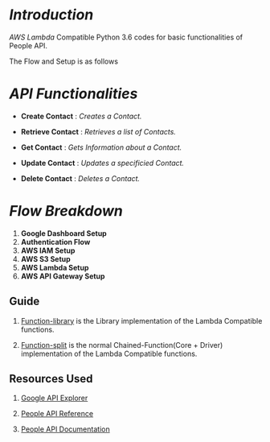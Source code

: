 # ___Introduction___

_AWS Lambda_ Compatible Python 3.6 codes for basic functionalities of People API.

The Flow and Setup is as follows

# ___API Functionalities___

* __Create Contact__ : _Creates a Contact._

* __Retrieve Contact__ : _Retrieves a list of Contacts._

* __Get Contact__ : _Gets Information about a Contact._

* __Update Contact__ : _Updates a specificied Contact._

* __Delete Contact__ : _Deletes a Contact._

# ___Flow Breakdown___

1. __Google Dashboard Setup__  
1. __Authentication Flow__
1. __AWS IAM Setup__
1. __AWS S3 Setup__
1. __AWS Lambda Setup__
1. __AWS API Gateway Setup__  

## Guide

1. [Function-library](https://github.com/Reetam-Nandi/GAPI-People/tree/master/Function-library "Function-library") is the Library implementation of the Lambda Compatible functions.

1. [Function-split](https://github.com/Reetam-Nandi/GAPI-People/tree/master/Function-library "Function-split") is the normal
Chained-Function(Core + Driver) implementation of the Lambda Compatible functions.

## Resources Used

1. [Google API Explorer](https://developers.google.com/apis-explorer/#search/people/people/v1/ "API Explorer")

1. [People API Reference](https://developers.google.com/people/api/rest/ "Reference")

1. [People API Documentation](https://developers.google.com/resources/api-libraries/documentation/people/v1/python/latest/people_v1.people.html "Documentation")
